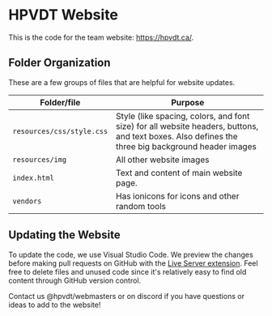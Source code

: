 # HPVDT Website
This is the code for the team website: https://hpvdt.ca/. 

## Folder Organization
These are a few groups of files that are helpful for website updates. 

| Folder/file | Purpose |
| --- | ---|
| `resources/css/style.css` | Style (like spacing, colors, and font size) for all website headers, buttons, and text boxes. Also defines the three big background header images|
| `resources/img` | All other website images|
| `index.html` | Text and content of main website page. |
| `vendors` | Has ionicons for icons and other random tools|


## Updating the Website
[comment]: <> (Will add how to update this website/test it)

To update the code, we use Visual Studio Code. We preview the changes before making pull requests on GitHub with the [Live Server extension](https://marketplace.visualstudio.com/items?itemName=ritwickdey.LiveServer). Feel free to delete files and unused code since it's relatively easy to find old content through GitHub version control.

Contact us @hpvdt/webmasters or on discord if you have questions or ideas to add to the website!

